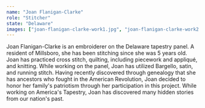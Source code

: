 ```yaml
---
name: "Joan Flanigan-Clarke"
role: "Stitcher"
state: "Delaware"
images: ["joan-flanigan-clarke-work1.jpg", "joan-flanigan-clarke-work2.jpg", "joan-flanigan-clarke-work3.jpg", "joan-flanigan-clarke-work4.jpg"]
---
```


Joan Flanigan-Clarke is an embroiderer on the Delaware tapestry panel. A resident of Millsboro, she has been stitching since she was 5 years old. Joan has practiced cross stitch, quilting, including piecework and appliqué, and knitting. While working on the panel, Joan has utilized Bargello, satin, and running stitch. Having recently discovered through genealogy that she has ancestors who fought in the American Revolution, Joan decided to honor her family's patriotism through her participation in this project. While working on America's Tapestry, Joan has discovered many hidden stories from our nation's past.